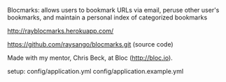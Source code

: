 Blocmarks: allows users to bookmark URLs via email, peruse other user's bookmarks, and maintain a personal index of categorized bookmarks

http://rayblocmarks.herokuapp.com/

https://github.com/raysango/blocmarks.git (source code)

Made with my mentor, Chris Beck, at Bloc (http://bloc.io).

setup: config/application.yml config/application.example.yml